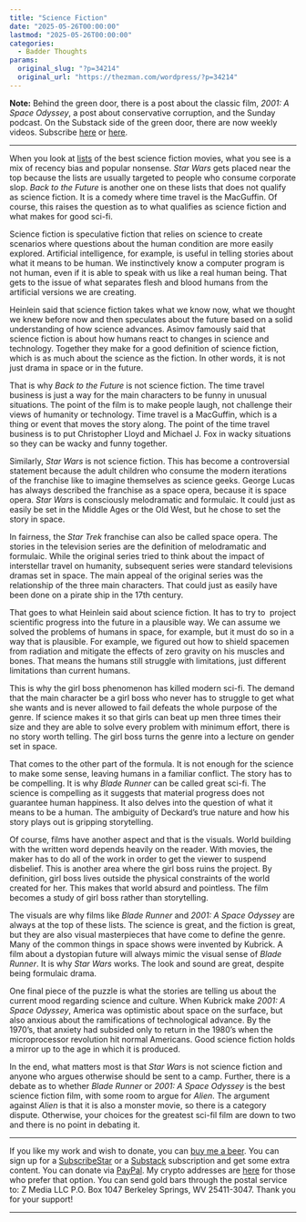 ```yaml
---
title: "Science Fiction"
date: "2025-05-26T00:00:00"
lastmod: "2025-05-26T00:00:00"
categories:
  - Badder Thoughts
params:
  original_slug: "?p=34214"
  original_url: "https://thezman.com/wordpress/?p=34214"
---
```


**Note:** Behind the green door, there is a post about the classic film,
*2001: A Space Odyssey*, a post about conservative corruption, and the
Sunday podcast. On the Substack side of the green door, there are now
weekly videos. Subscribe
<a href="https://www.subscribestar.com/the-z-blog" rel="noopener"
target="_blank">here</a> or
<a href="https://thedissident.substack.com/" rel="noopener"
target="_blank">here</a>.

------------------------------------------------------------------------

When you look at <a
href="https://www.empireonline.com/movies/features/best-sci-fi-movies/"
rel="noopener" target="_blank">lists</a> of the best science fiction
movies, what you see is a mix of recency bias and popular nonsense.
*Star Wars* gets placed near the top because the lists are usually
targeted to people who consume corporate slop. *Back to the Future* is
another one on these lists that does not qualify as science fiction. It
is a comedy where time travel is the MacGuffin. Of course, this raises
the question as to what qualifies as science fiction and what makes for
good sci-fi.

Science fiction is speculative fiction that relies on science to create
scenarios where questions about the human condition are more easily
explored. Artificial intelligence, for example, is useful in telling
stories about what it means to be human. We instinctively know a
computer program is not human, even if it is able to speak with us like
a real human being. That gets to the issue of what separates flesh and
blood humans from the artificial versions we are creating.

Heinlein said that science fiction takes what we know now, what we
thought we knew before now and then speculates about the future based on
a solid understanding of how science advances. Asimov famously said that
science fiction is about how humans react to changes in science and
technology. Together they make for a good definition of science fiction,
which is as much about the science as the fiction. In other words, it is
not just drama in space or in the future.

That is why *Back to the Future* is not science fiction. The time travel
business is just a way for the main characters to be funny in unusual
situations. The point of the film is to make people laugh, not challenge
their views of humanity or technology. Time travel is a MacGuffin, which
is a thing or event that moves the story along. The point of the time
travel business is to put Christopher Lloyd and Michael J. Fox in wacky
situations so they can be wacky and funny together.

Similarly, *Star Wars* is not science fiction. This has become a
controversial statement because the adult children who consume the
modern iterations of the franchise like to imagine themselves as science
geeks. George Lucas has always described the franchise as a space opera,
because it is space opera. *Star Wars* is consciously melodramatic and
formulaic. It could just as easily be set in the Middle Ages or the Old
West, but he chose to set the story in space.

In fairness, the *Star Trek* franchise can also be called space opera.
The stories in the television series are the definition of melodramatic
and formulaic. While the original series tried to think about the impact
of interstellar travel on humanity, subsequent series were standard
televisions dramas set in space. The main appeal of the original series
was the relationship of the three main characters. That could just as
easily have been done on a pirate ship in the 17th century.

That goes to what Heinlein said about science fiction. It has to try to 
project scientific progress into the future in a plausible way. We can
assume we solved the problems of humans in space, for example, but it
must do so in a way that is plausible. For example, we figured out how
to shield spacemen from radiation and mitigate the effects of zero
gravity on his muscles and bones. That means the humans still struggle
with limitations, just different limitations than current humans.

This is why the girl boss phenomenon has killed modern sci-fi. The
demand that the main character be a girl boss who never has to struggle
to get what she wants and is never allowed to fail defeats the whole
purpose of the genre. If science makes it so that girls can beat up men
three times their size and they are able to solve every problem with
minimum effort, there is no story worth telling. The girl boss turns the
genre into a lecture on gender set in space.

That comes to the other part of the formula. It is not enough for the
science to make some sense, leaving humans in a familiar conflict. The
story has to be compelling. It is why *Blade Runner* can be called great
sci-fi. The science is compelling as it suggests that material progress
does not guarantee human happiness. It also delves into the question of
what it means to be a human. The ambiguity of Deckard’s true nature and
how his story plays out is gripping storytelling.

Of course, films have another aspect and that is the visuals. World
building with the written word depends heavily on the reader. With
movies, the maker has to do all of the work in order to get the viewer
to suspend disbelief. This is another area where the girl boss ruins the
project. By definition, girl boss lives outside the physical constraints
of the world created for her. This makes that world absurd and
pointless. The film becomes a study of girl boss rather than
storytelling.

The visuals are why films like *Blade Runner* and *2001: A Space
Odyssey* are always at the top of these lists. The science is great, and
the fiction is great, but they are also visual masterpieces that have
come to define the genre. Many of the common things in space shows were
invented by Kubrick. A film about a dystopian future will always mimic
the visual sense of *Blade Runner*. It is why *Star Wars* works. The
look and sound are great, despite being formulaic drama.

One final piece of the puzzle is what the stories are telling us about
the current mood regarding science and culture. When Kubrick make *2001:
A Space Odyssey*, America was optimistic about space on the surface, but
also anxious about the ramifications of technological advance. By the
1970’s, that anxiety had subsided only to return in the 1980’s when the
microprocessor revolution hit normal Americans. Good science fiction
holds a mirror up to the age in which it is produced.

In the end, what matters most is that *Star Wars* is not science fiction
and anyone who argues otherwise should be sent to a camp. Further, there
is a debate as to whether *Blade Runner* or *2001: A Space Odyssey* is
the best science fiction film, with some room to argue for *Alien*. The
argument against *Alien* is that it is also a monster movie, so there is
a category dispute. Otherwise, your choices for the greatest sci-fil
film are down to two and there is no point in debating it.

------------------------------------------------------------------------

If you like my work and wish to donate, you can
<a href="https://www.buymeacoffee.com/mujolulu" rel="noopener"
target="_blank">buy me a beer</a>. You can sign up for a
<a href="https://www.subscribestar.com/the-z-blog" rel="noopener"
target="_blank">SubscribeStar</a> or a
<a href="https://thedissident.substack.com/" rel="noopener"
target="_blank">Substack</a> subscription and get some extra content.
You can donate via <a
href="https://www.paypal.com/donate/?cmd=_s-xclick&amp;hosted_button_id=UDAS2Q8JYA6CN&amp;source=url"
rel="noopener" target="_blank">PayPal</a>. My crypto addresses are
<a href="https://thezman.com/wordpress/?page_id=22713" rel="noopener"
target="_blank">here</a> for those who prefer that option. You can send
gold bars through the postal service to: Z Media LLC P.O. Box 1047
Berkeley Springs, WV 25411-3047. Thank you for your support!

------------------------------------------------------------------------
